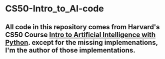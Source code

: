 # CS50-Intro_to_AI-code

## All code in this repository comes from Harvard's CS50 Course [Intro to Artificial Intelligence with Python](https://cs50.harvard.edu/ai/2020/). except for the missing implemenations, I'm the author of those implementations.
